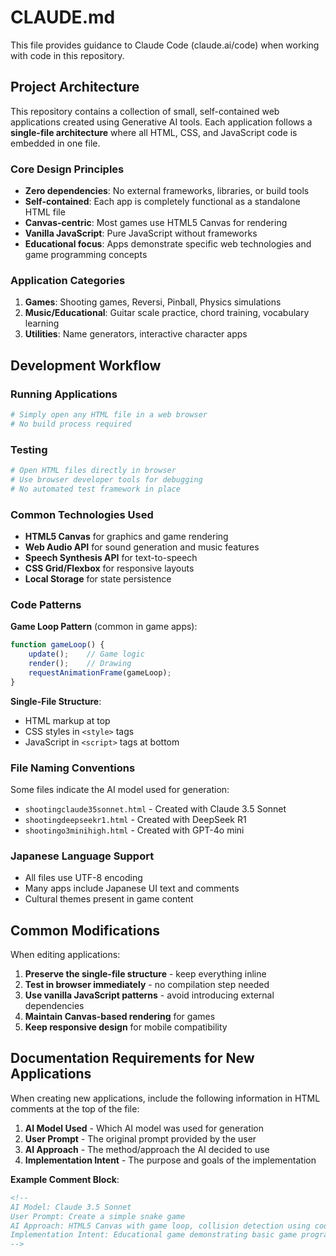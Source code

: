 # CLAUDE.md

This file provides guidance to Claude Code (claude.ai/code) when working with code in this repository.

## Project Architecture

This repository contains a collection of small, self-contained web applications created using Generative AI tools. Each application follows a **single-file architecture** where all HTML, CSS, and JavaScript code is embedded in one file.

### Core Design Principles

- **Zero dependencies**: No external frameworks, libraries, or build tools
- **Self-contained**: Each app is completely functional as a standalone HTML file
- **Canvas-centric**: Most games use HTML5 Canvas for rendering
- **Vanilla JavaScript**: Pure JavaScript without frameworks
- **Educational focus**: Apps demonstrate specific web technologies and game programming concepts

### Application Categories

1. **Games**: Shooting games, Reversi, Pinball, Physics simulations
2. **Music/Educational**: Guitar scale practice, chord training, vocabulary learning
3. **Utilities**: Name generators, interactive character apps

## Development Workflow

### Running Applications
```bash
# Simply open any HTML file in a web browser
# No build process required
```

### Testing
```bash
# Open HTML files directly in browser
# Use browser developer tools for debugging
# No automated test framework in place
```

### Common Technologies Used

- **HTML5 Canvas** for graphics and game rendering
- **Web Audio API** for sound generation and music features
- **Speech Synthesis API** for text-to-speech
- **CSS Grid/Flexbox** for responsive layouts
- **Local Storage** for state persistence

### Code Patterns

**Game Loop Pattern** (common in game apps):
```javascript
function gameLoop() {
    update();    // Game logic
    render();    // Drawing
    requestAnimationFrame(gameLoop);
}
```

**Single-File Structure**:
- HTML markup at top
- CSS styles in `<style>` tags
- JavaScript in `<script>` tags at bottom

### File Naming Conventions

Some files indicate the AI model used for generation:
- `shootingclaude35sonnet.html` - Created with Claude 3.5 Sonnet
- `shootingdeepseekr1.html` - Created with DeepSeek R1
- `shootingo3minihigh.html` - Created with GPT-4o mini

### Japanese Language Support

- All files use UTF-8 encoding
- Many apps include Japanese UI text and comments
- Cultural themes present in game content

## Common Modifications

When editing applications:
1. **Preserve the single-file structure** - keep everything inline
2. **Test in browser immediately** - no compilation step needed
3. **Use vanilla JavaScript patterns** - avoid introducing external dependencies
4. **Maintain Canvas-based rendering** for games
5. **Keep responsive design** for mobile compatibility

## Documentation Requirements for New Applications

When creating new applications, include the following information in HTML comments at the top of the file:

1. **AI Model Used** - Which AI model was used for generation
2. **User Prompt** - The original prompt provided by the user
3. **AI Approach** - The method/approach the AI decided to use
4. **Implementation Intent** - The purpose and goals of the implementation

**Example Comment Block**:
```html
<!--
AI Model: Claude 3.5 Sonnet
User Prompt: Create a simple snake game
AI Approach: HTML5 Canvas with game loop, collision detection using coordinate comparison
Implementation Intent: Educational game demonstrating basic game programming concepts
-->
```